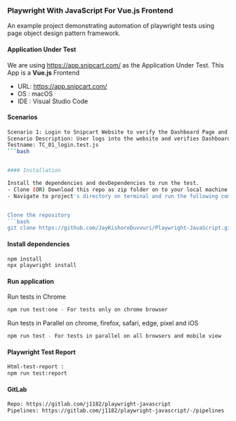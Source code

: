 ### Playwright With JavaScript For Vue.js Frontend 

An example project demonstrating automation of playwright tests using page object design pattern framework.

#### Application Under Test

We are using https://app.snipcart.com/ as the Application Under Test. This App is a **Vue.js** Frontend

- URL: https://app.snipcart.com/
- OS : macOS 
- IDE : Visual Studio Code
 
#### Scenarios

```bash
Scenario 1: Login to Snipcart Website to verify the Dashboard Page and logout from the application
Scenario Description: User logs into the website and verifies Dashboard page and logs out from the application. 
Testname: TC_01_login.test.js
```bash


#### Installation

Install the dependencies and devDependencies to run the test.
- Clone (OR) Download this repo as zip folder on to your local machine
- Navigate to project's directory on terminal and run the following commands:


Clone the repository
```bash
git clone https://github.com/JayKishoreDuvvuri/Playwright-JavaScript.git
```

#### Install dependencies
```bash
npm install
npx playwright install
```

#### Run application

Run tests in Chrome

```bash
npm run test:one - For tests only on chrome browser
```

Run tests in Parallel on chrome, firefox, safari, edge, pixel and iOS

```bash
npm run test - For tests in parallel on all browsers and mobile view
```

#### Playwright Test Report 

```bash
Html-test-report :
npm run test:report
```

#### GitLab

```bash
Repo: https://gitlab.com/j1182/playwright-javascript
Pipelines: https://gitlab.com/j1182/playwright-javascript/-/pipelines
```
